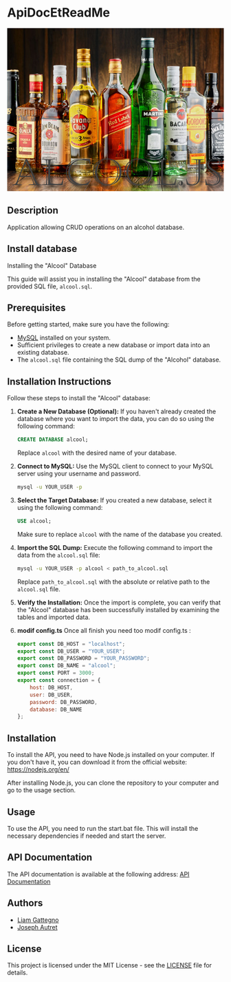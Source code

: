 # ApiDocEtReadMe

![Logo](./img/Logo.png)

## Description
Application allowing CRUD operations on an alcohol database.

## Install database
Installing the "Alcool" Database

This guide will assist you in installing the "Alcool" database from the provided SQL file, `alcool.sql`.

## Prerequisites

Before getting started, make sure you have the following:

- [MySQL](https://www.mysql.com/) installed on your system.
- Sufficient privileges to create a new database or import data into an existing database.
- The `alcool.sql` file containing the SQL dump of the "Alcohol" database.

## Installation Instructions

Follow these steps to install the "Alcool" database:

1. **Create a New Database (Optional):** If you haven't already created the database where you want to import the data, you can do so using the following command:

    ```sql
    CREATE DATABASE alcool;
    ```

    Replace `alcool` with the desired name of your database.

2. **Connect to MySQL:** Use the MySQL client to connect to your MySQL server using your username and password.

    ```bash
    mysql -u YOUR_USER -p
    ```

3. **Select the Target Database:** If you created a new database, select it using the following command:

    ```sql
    USE alcool;
    ```

    Make sure to replace `alcool` with the name of the database you created.

4. **Import the SQL Dump:** Execute the following command to import the data from the `alcool.sql` file:

    ```bash
    mysql -u YOUR_USER -p alcool < path_to_alcool.sql
    ```

    Replace `path_to_alcool.sql` with the absolute or relative path to the `alcool.sql` file.

5. **Verify the Installation:** Once the import is complete, you can verify that the "Alcool" database has been successfully installed by examining the tables and imported data.

6. **modif config.ts** Once all finish you need too modif config.ts :
    ```js
    export const DB_HOST = "localhost";
    export const DB_USER = "YOUR_USER";
    export const DB_PASSWORD = "YOUR_PASSWORD";
    export const DB_NAME = "alcool";
    export const PORT = 3000;
    export const connection = {
        host: DB_HOST,
        user: DB_USER,
        password: DB_PASSWORD,
        database: DB_NAME
    };
    ```

## Installation

To install the API, you need to have Node.js installed on your computer. If you don't have it, you can download it from the official website: https://nodejs.org/en/

After installing Node.js, you can clone the repository to your computer and go to the usage section.

## Usage

To use the API, you need to run the start.bat file. This will install the necessary dependencies if needed and start the server.

## API Documentation

The API documentation is available at the following address: [API Documentation](http://localhost:3000/api-docs)

## Authors

- [Liam Gattegno](https://github.com/liamor2)
- [Joseph Autret](https://github.com/caj0u)

## License

This project is licensed under the MIT License - see the [LICENSE](LICENSE) file for details.